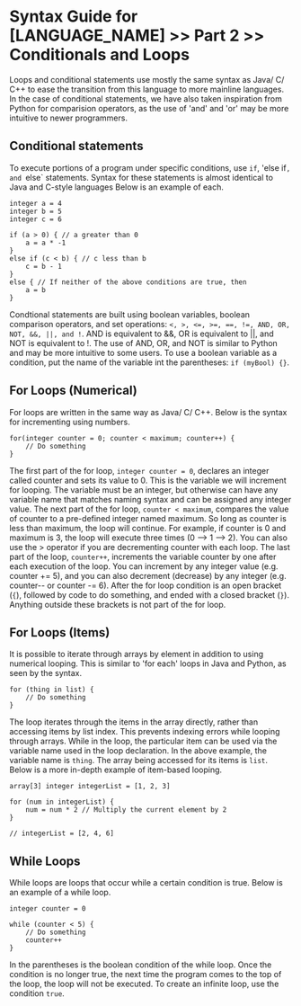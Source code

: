 # Syntax Guide for [LANGUAGE_NAME] >> Part 2 >> Conditionals and Loops

Loops and conditional statements use mostly the same syntax as Java/ C/ C++ to ease the transition from this language to more mainline languages. In the case of conditional statements, we have also taken inspiration from Python for comparision operators, as the use of 'and' and 'or' may be more intuitive to newer programmers.

## Conditional statements
To execute portions of a program under specific conditions, use `if`, 'else if`, and `else` statements. Syntax for these statements is almost identical to Java and C-style languages Below is an example of each.
```
integer a = 4
integer b = 5
integer c = 6

if (a > 0) { // a greater than 0
    a = a * -1
}
else if (c < b) { // c less than b
    c = b - 1
}
else { // If neither of the above conditions are true, then
    a = b
}
```
Condtional statements are built using boolean variables, boolean comparison operators, and set operations: `<, >, <=, >=, ==, !=, AND, OR, NOT, &&, ||, and !`. AND is equivalent to &&, OR is equivalent to ||, and NOT is equivalent to !. The use of AND, OR, and NOT is similar to Python and may be more intuitive to some users. To use a boolean variable as a condition, put the name of the variable int the parentheses: `if (myBool) {}`.

## For Loops (Numerical)
For loops are written in the same way as Java/ C/ C++. Below is the syntax for incrementing using numbers.
```
for(integer counter = 0; counter < maximum; counter++) {
    // Do something
}
```
The first part of the for loop, `integer counter = 0`, declares an integer called counter and sets its value to 0. This is the variable we will increment for looping. The variable must be an integer, but otherwise can have any variable name that matches naming syntax and can be assigned any integer value.
The next part of the for loop, `counter < maximum`, compares the value of counter to a pre-defined integer named maximum. So long as counter is less than maximum, the loop will continue. For example, if counter is 0 and maximum is 3, the loop will execute three times (0 --> 1 --> 2). You can also use the > operator if you are decrementing counter with each loop.
The last part of the loop, `counter++`, increments the variable counter by one after each execution of the loop. You can increment by any integer value (e.g. counter += 5), and you can also decrement (decrease) by any integer (e.g. counter-- or counter -= 6).
After the for loop condition is an open bracket (`{`), followed by code to do something, and ended with a closed bracket (`}`). Anything outside these brackets is not part of the for loop.

## For Loops (Items)
It is possible to iterate through arrays by element in addition to using numerical looping. This is similar to 'for each' loops in Java and Python, as seen by the syntax.
```
for (thing in list) {
    // Do something
}
```
The loop iterates through the items in the array directly, rather than accessing items by list index. This prevents indexing errors while looping through arrays. While in the loop, the particular item can be used via the variable name used in the loop declaration. In the above example, the variable name is `thing`. The array being accessed for its items is `list`. Below is a more in-depth example of item-based looping.
```
array[3] integer integerList = [1, 2, 3]

for (num in integerList) {
    num = num * 2 // Multiply the current element by 2
}

// integerList = [2, 4, 6]
```
## While Loops
While loops are loops that occur while a certain condition is true. Below is an example of a while loop.
```
integer counter = 0

while (counter < 5) {
    // Do something
    counter++
}
```
In the parentheses is the boolean condition of the while loop. Once the condition is no longer true, the next time the program comes to the top of the loop, the loop will not be executed. To create an infinite loop, use the condition `true`.
